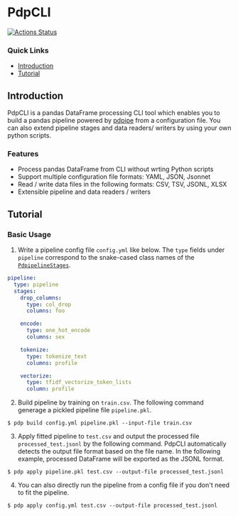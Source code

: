 PdpCLI
======

[![Actions Status](https://github.com/altescy/pdpcli/workflows/CI/badge.svg)](https://github.com/altescy/pdpcli/actions?query=workflow%3ACI)

### Quick Links

- [Introduction](#Introduction)
- [Tutorial](#Tutorial)


## Introduction

PdpCLI is a pandas DataFrame processing CLI tool which enables you to build a pandas pipeline powered by [pdpipe](https://pdpipe.github.io/pdpipe/) from a configuration file. You can also extend pipeline stages and data readers/ writers by using your own python scripts.

### Features
  - Process pandas DataFrame from CLI without wrting Python scripts
  - Support multiple configuration file formats: YAML, JSON, Jsonnet
  - Read / write data files in the following formats: CSV, TSV, JSONL, XLSX
  - Extensible pipeline and data readers / writers


## Tutorial

### Basic Usage

1. Write a pipeline config file `config.yml` like below. The `type` fields under `pipeline` correspond to the snake-cased class names of the [`PdpipelineStages`](https://pdpipe.github.io/pdpipe/doc/pdpipe/#types-of-pipeline-stages).

```yaml
pipeline:
  type: pipeline
  stages:
    drop_columns:
      type: col_drop
      columns: foo

    encode:
      type: one_hot_encode
      columns: sex

    tokenize:
      type: tokenize_text
      columns: profile

    vectorize:
      type: tfidf_vectorize_token_lists
      column: profile
```

2. Build pipeline by training on `train.csv`. The following command generage a pickled pipeline file `pipeline.pkl`.
```
$ pdp build config.yml pipeline.pkl --input-file train.csv
```

3. Apply fitted pipeline to `test.csv` and output the processed file `processed_test.jsonl` by the following command. PdpCLI automatically detects the output file format based on the file name. In the following example, processed DataFrame will be exported as the JSONL format.
```
$ pdp apply pipeline.pkl test.csv --output-file processed_test.jsonl
```

4. You can also directly run the pipeline from a config file if you don't need to fit the pipeline.
```
$ pdp apply config.yml test.csv --output-file processed_test.jsonl
```
